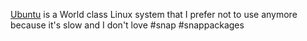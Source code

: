 [Ubuntu](https://ubuntu.com) is a World class Linux system that I prefer not to use anymore because it's slow and I don't love #snap #snappackages